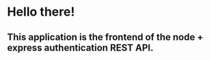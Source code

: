 # Hello there!

## This application is the frontend of the node + express authentication REST API.

